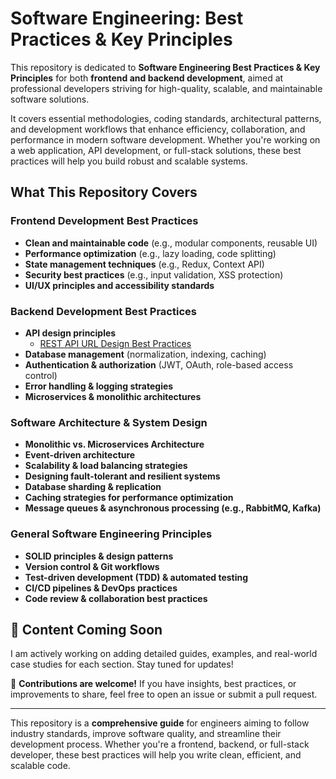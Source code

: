# Software Engineering: Best Practices & Key Principles

This repository is dedicated to **Software Engineering Best Practices & Key Principles** for both **frontend and backend development**, aimed at professional developers striving for high-quality, scalable, and maintainable software solutions.

It covers essential methodologies, coding standards, architectural patterns, and development workflows that enhance efficiency, collaboration, and performance in modern software development. Whether you're working on a web application, API development, or full-stack solutions, these best practices will help you build robust and scalable systems.

## What This Repository Covers

### Frontend Development Best Practices
- **Clean and maintainable code** (e.g., modular components, reusable UI)
- **Performance optimization** (e.g., lazy loading, code splitting)
- **State management techniques** (e.g., Redux, Context API)
- **Security best practices** (e.g., input validation, XSS protection)
- **UI/UX principles and accessibility standards**

### Backend Development Best Practices
- **API design principles**
  - [REST API URL Design Best Practices](REST%20API/API%20URL%20Design%20Best%20Practices.md)
- **Database management** (normalization, indexing, caching)
- **Authentication & authorization** (JWT, OAuth, role-based access control)
- **Error handling & logging strategies**
- **Microservices & monolithic architectures**

### Software Architecture & System Design
- **Monolithic vs. Microservices Architecture**
- **Event-driven architecture**
- **Scalability & load balancing strategies**
- **Designing fault-tolerant and resilient systems**
- **Database sharding & replication**
- **Caching strategies for performance optimization**
- **Message queues & asynchronous processing (e.g., RabbitMQ, Kafka)**

### General Software Engineering Principles
- **SOLID principles & design patterns**
- **Version control & Git workflows**
- **Test-driven development (TDD) & automated testing**
- **CI/CD pipelines & DevOps practices**
- **Code review & collaboration best practices**

## 🚀 Content Coming Soon  
I am actively working on adding detailed guides, examples, and real-world case studies for each section. Stay tuned for updates!  

📌 **Contributions are welcome!** If you have insights, best practices, or improvements to share, feel free to open an issue or submit a pull request.  

---

This repository is a **comprehensive guide** for engineers aiming to follow industry standards, improve software quality, and streamline their development process. Whether you're a frontend, backend, or full-stack developer, these best practices will help you write clean, efficient, and scalable code.
